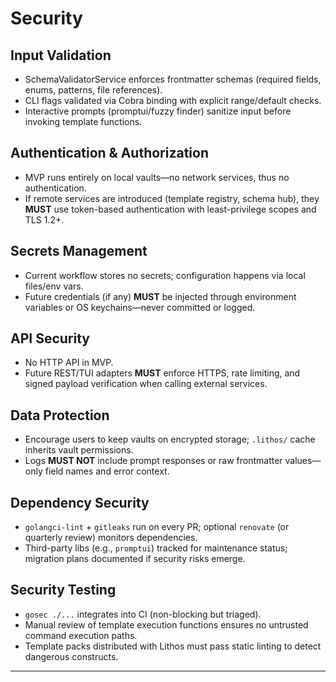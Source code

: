 # Security

## Input Validation

- SchemaValidatorService enforces frontmatter schemas (required fields, enums, patterns, file references).
- CLI flags validated via Cobra binding with explicit range/default checks.
- Interactive prompts (promptui/fuzzy finder) sanitize input before invoking template functions.

## Authentication & Authorization

- MVP runs entirely on local vaults—no network services, thus no authentication.
- If remote services are introduced (template registry, schema hub), they **MUST** use token-based authentication with least-privilege scopes and TLS 1.2+.

## Secrets Management

- Current workflow stores no secrets; configuration happens via local files/env vars.
- Future credentials (if any) **MUST** be injected through environment variables or OS keychains—never committed or logged.

## API Security

- No HTTP API in MVP.
- Future REST/TUI adapters **MUST** enforce HTTPS, rate limiting, and signed payload verification when calling external services.

## Data Protection

- Encourage users to keep vaults on encrypted storage; `.lithos/` cache inherits vault permissions.
- Logs **MUST NOT** include prompt responses or raw frontmatter values—only field names and error context.

## Dependency Security

- `golangci-lint` + `gitleaks` run on every PR; optional `renovate` (or quarterly review) monitors dependencies.
- Third-party libs (e.g., `promptui`) tracked for maintenance status; migration plans documented if security risks emerge.

## Security Testing

- `gosec ./...` integrates into CI (non-blocking but triaged).
- Manual review of template execution functions ensures no untrusted command execution paths.
- Template packs distributed with Lithos must pass static linting to detect dangerous constructs.

---

